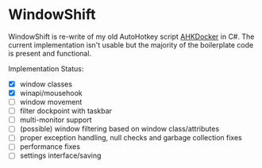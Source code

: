 # WindowShift
WindowShift is re-write of my old AutoHotkey script [AHKDocker](https://www.autohotkey.com/boards/viewtopic.php?f=6&t=7095) in C#.
The current implementation isn't usable but the majority of the boilerplate code is present and functional.

Implementation Status:
- [x] window classes
- [x] winapi/mousehook
- [ ] window movement
- [ ] filter dockpoint with taskbar
- [ ] multi-monitor support
- [ ] \(possible) window filtering based on window class/attributes
- [ ] proper exception handling, null checks and garbage collection fixes
- [ ] performance fixes
- [ ] settings interface/saving
